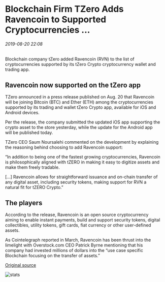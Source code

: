 # Blockchain Firm TZero Adds Ravencoin to Supported Cryptocurrencies ...

###### 2019-08-20 22:08

Blockchain company tZero added Ravencoin (RVN) to the list of cryptocurrencies supported by its tZero Crypto cryptocurrency wallet and trading app.

## Ravencoin now supported on the tZero app

TZero announced in a press release published on Aug. 20 that Ravencoin will be joining Bitcoin (BTC) and Ether (ETH) among the cryptocurrencies supported by its trading and wallet tZero Crypto app, available for iOS and Android devices.

Per the release, the company submitted the updated iOS app supporting the crypto asset to the store yesterday, while the update for the Android app will be published today.

TZero CEO Saum Noursalehi commented on the development by explaining the reasoning behind choosing to add Ravencoin support:

“In addition to being one of the fastest growing cryptocurrencies, Ravencoin is philosophically aligned with tZERO in making it easy to digitize assets and make them freely tradable.

\[...\] Ravencoin allows for straightforward issuance and on-chain transfer of any digital asset, including security tokens, making support for RVN a natural fit for tZERO Crypto.”

## The players

According to the release, Ravencoin is an open source cryptocurrency aiming to enable instant payments, build and support security tokens, digital collectibles, utility tokens, gift cards, fiat currency or other user-defined assets.

As Cointelegraph reported in March, Ravencoin has been thrust into the limelight with Overstock.com CEO Patrick Byrne mentioning that his company had invested millions of dollars into the “use case specific Blockchain focusing on the transfer of assets.”

[Original source](https://cointelegraph.com/news/blockchain-firm-tzero-adds-ravencoin-to-supported-cryptocurrencies)

![stats](https://c.statcounter.com/11760860/0/a89fa40b/1/ "stats")